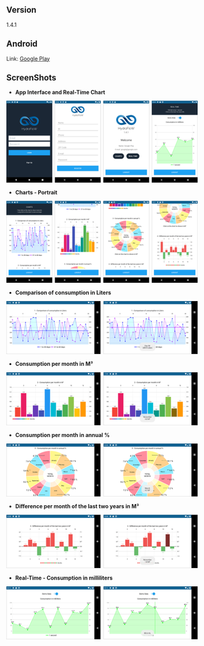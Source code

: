 ## Version

1.4.1

## Android

Link: [Google Play](https://play.google.com/store/apps/details?id=br.com.yonathan.hydroflow)


## ScreenShots

 - **App Interface and Real-Time Chart**
 
 
![alt-Charts](/images/01.png "App Interface and Real-Time Chart")
 
 - **Charts - Portrait**
 
 
![alt-Charts](/images/02.png "Charts - Portrait")


 - **Comparison of consumption in Liters**
 
![alt-Charts](/images/03.png "Comparison of consumption in Liters")


 - **Consumption per month in M³**

![alt-Charts](/images/04.png "Consumption per month in M³")


 - **Consumption per month in annual %**

![alt-Charts](/images/05.png "Consumption per month in annual %")


 - **Difference per month of the last two years in M³**

![alt-Charts](/images/06.png "Difference per month of the last two years in M³")


 - **Real-Time - Consumption in milliliters**

![alt-Charts](/images/07.png "Real-Time - Consumption in milliliters")
